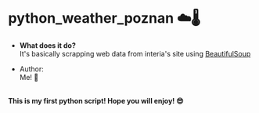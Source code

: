 # python_weather_poznan ☁️🌡️

* <b>What does it do?</b> <br>
It's basically scrapping web data from interia's site using <a href="https://pypi.org/project/beautifulsoup4/">BeautifulSoup</a>

* Author: <br> Me! 🙂 <br>
<br>
<strong> This is my first python script! Hope you will enjoy! 😎</strong>
